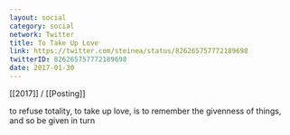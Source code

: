 ```yaml
---
layout: social
category: social
network: Twitter
title: To Take Up Love
link: https://twitter.com/steinea/status/826265757772189698
twitterID: 826265757772189698
date: 2017-01-30
---
```


[[2017]] / [[Posting]]

to refuse totality, to take up love, is to remember the givenness of things, and so be given in turn
